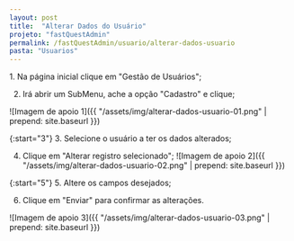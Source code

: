 ```yaml
---
layout: post
title:  "Alterar Dados do Usuário"
projeto: "fastQuestAdmin"
permalink: /fastQuestAdmin/usuario/alterar-dados-usuario
pasta: "Usuarios"
---
```

<div class="row" markdown="1">
<div class="6u 12u$(small)" markdown="1">
1. Na página inicial clique em "Gestão de Usuários";

2. Irá abrir um SubMenu, ache a opção "Cadastro" e clique;
</div>
<div class="6u 12u$(small)" markdown="1">
![Imagem de apoio 1]({{ "/assets/img/alterar-dados-usuario-01.png" | prepend: site.baseurl }})
</div>
</div>

{:start="3"}
3. Selecione o usuário a ter os dados alterados;

4. Clique em "Alterar registro selecionado";
![Imagem de apoio 2]({{ "/assets/img/alterar-dados-usuario-02.png" | prepend: site.baseurl }})

<div class="row" markdown="1">
<div class="6u 12u$(small)" markdown="1">
{:start="5"}
5. Altere os campos desejados;

6. Clique em "Enviar" para confirmar as alterações.
</div>
<div class="6u 12u$(small)" markdown="1">
![Imagem de apoio 3]({{ "/assets/img/alterar-dados-usuario-03.png" | prepend: site.baseurl }})
</div>
</div>
